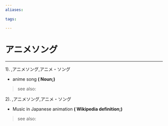 ```yaml
---
aliases:
    
tags:
    
---
```


# アニメソング
---
1).
,アニメソング,アニメ・ソング

- anime song
**( Noun;)**
> see also: 
            
2).
,アニメソング,アニメ・ソング

- Music in Japanese animation
**( Wikipedia definition;)**
> see also: 
            